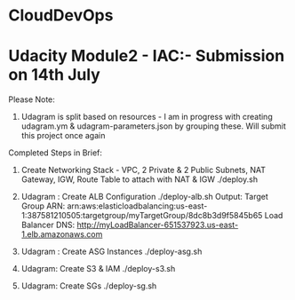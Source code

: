 # CloudDevOps
# Udacity Module2 - IAC:- Submission on 14th July

Please Note: 
1. Udagram is split based on resources - I am in progress with creating udagram.ym & udagram-parameters.json by grouping these. Will submit this project once again

Completed Steps in Brief: 
1. Create Networking Stack - VPC, 2 Private & 2 Public Subnets, NAT Gateway, IGW, Route Table to attach with NAT & IGW 
./deploy.sh

2. Udagram : Create ALB Configuration
./deploy-alb.sh
Output:
Target Group ARN: arn:aws:elasticloadbalancing:us-east-1:387581210505:targetgroup/myTargetGroup/8dc8b3d9f5845b65
Load Balancer DNS: http://myLoadBalancer-651537923.us-east-1.elb.amazonaws.com

4. Udagram : Create ASG Instances
./deploy-asg.sh

5. Udagram: Create S3 & IAM
./deploy-s3.sh

6. Udagram: Create SGs
./deploy-sg.sh


